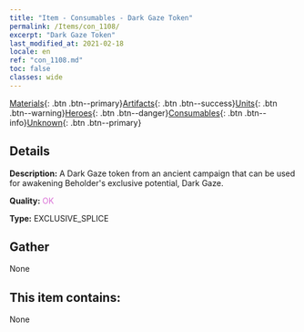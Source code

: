 ```yaml
---
title: "Item - Consumables - Dark Gaze Token"
permalink: /Items/con_1108/
excerpt: "Dark Gaze Token"
last_modified_at: 2021-02-18
locale: en
ref: "con_1108.md"
toc: false
classes: wide
---
```

 [Materials](/Items/){: .btn .btn--primary}[Artifacts](/Items/Artifacts/){: .btn .btn--success}[Units](/Items/Units/){: .btn .btn--warning}[Heroes](/Items/Heroes/){: .btn .btn--danger}[Consumables](/Items/Consumables/){: .btn .btn--info}[Unknown](/Items/Unknown/){: .btn .btn--primary}

## Details
 **Description:** A Dark Gaze token from an ancient campaign that can be used for awakening Beholder's exclusive potential, Dark Gaze.

 **Quality:** <span style="color: #DA70D6">OK</span>

 **Type:** EXCLUSIVE_SPLICE

## Gather

  None

## This item contains:

  None

